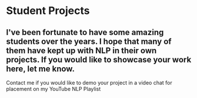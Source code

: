 # Student Projects

I've been fortunate to have some amazing students over the years. I hope that many of them have kept up with NLP in their own projects. If you would like to showcase your work here, let me know. 
---
Contact me if you would like to demo your project in a video chat for placement on my YouTube NLP Playlist
